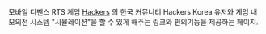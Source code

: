 모바일 디펜스 RTS 게임 [Hackers](https://play.google.com/store/apps/details?id=com.tricksterarts.hackers) 의 한국 커뮤니티 Hackers Korea 유저와 게임 내 모의전 시스템 "시뮬레이션"을 할 수 있게 해주는 링크와 편의기능을 제공하는 페이지.
